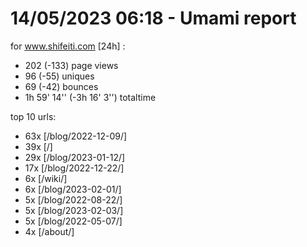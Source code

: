# 14/05/2023 06:18 - Umami report
for www.shifeiti.com [24h] :

 - 202 (-133) page views
 - 96 (-55) uniques
 - 69 (-42) bounces
 - 1h 59' 14'' (-3h 16' 3'') totaltime


top 10 urls:
 - 63x [/blog/2022-12-09/]
 - 39x [/]
 - 29x [/blog/2023-01-12/]
 - 17x [/blog/2022-12-22/]
 - 6x [/wiki/]
 - 6x [/blog/2023-02-01/]
 - 5x [/blog/2022-08-22/]
 - 5x [/blog/2023-02-03/]
 - 5x [/blog/2022-05-07/]
 - 4x [/about/]


